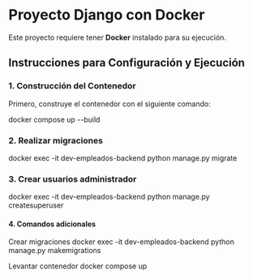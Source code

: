 # Proyecto Django con Docker

Este proyecto requiere tener **Docker** instalado para su ejecución.

## Instrucciones para Configuración y Ejecución

### 1. Construcción del Contenedor

Primero, construye el contenedor con el siguiente comando:

docker compose up --build

### 2. Realizar migraciones
docker exec -it dev-empleados-backend python manage.py migrate

### 3. Crear usuarios administrador
docker exec -it dev-empleados-backend python manage.py createsuperuser

#### 4. Comandos adicionales
Crear migraciones
docker exec -it dev-empleados-backend python manage.py makemigrations

Levantar contenedor
docker compose up
